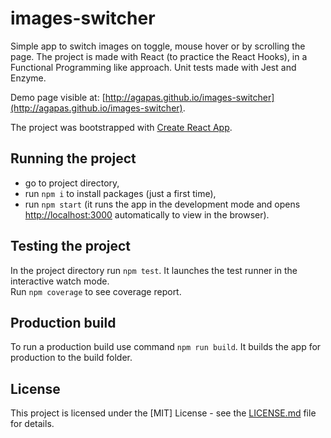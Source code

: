 # images-switcher
Simple app to switch images on toggle, mouse hover or by scrolling the page.
The project is made with React (to practice the React Hooks), in a Functional Programming like approach.
Unit tests made with Jest and Enzyme.

Demo page visible at: [http://agapas.github.io/images-switcher](http://agapas.github.io/images-switcher).

The project was bootstrapped with [Create React App](https://github.com/facebook/create-react-app).


## Running the project

- go to project directory,
- run `npm i` to install packages (just a first time),
- run `npm start` (it runs the app in the development mode and opens [http://localhost:3000](http://localhost:3000) automatically to view in the browser).


## Testing the project

In the project directory run `npm test`. It launches the test runner in the interactive watch mode.<br>
Run `npm coverage` to see coverage report.


## Production build

To run a production build use command `npm run build`. It builds the app for production to the build folder.


## License

This project is licensed under the [MIT] License - see the [LICENSE.md](LICENSE) file for details.
